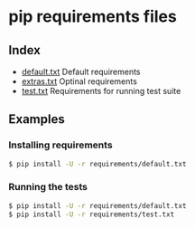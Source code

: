 # pip requirements files

## Index

- [default.txt](default.txt)
  Default requirements
- [extras.txt](extras.txt)
  Optinal requirements
- [test.txt](test.txt)
  Requirements for running test suite

## Examples

### Installing requirements

```bash
$ pip install -U -r requirements/default.txt
```

### Running the tests

```bash
$ pip install -U -r requirements/default.txt
$ pip install -U -r requirements/test.txt
```
